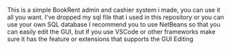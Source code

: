 This is a simple BookRent admin and cashier system i made, you can use it all you want. I've dropped my sql file that i used in this repository or you can use your own SQL database 
I recommend you to use NetBeans so that you can easily edit the GUI, but if you use VSCode or other frameworks make sure it has the feature or extensions that supports the GUI Editing
